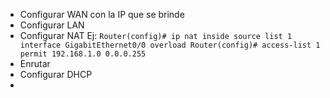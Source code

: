 - Configurar WAN con la IP que se brinde
- Configurar LAN
- Configurar NAT
Ej: 
`Router(config)# ip nat inside source list 1 interface GigabitEthernet0/0 overload Router(config)# access-list 1 permit 192.168.1.0 0.0.0.255`
- Enrutar 
- Configurar DHCP
- 